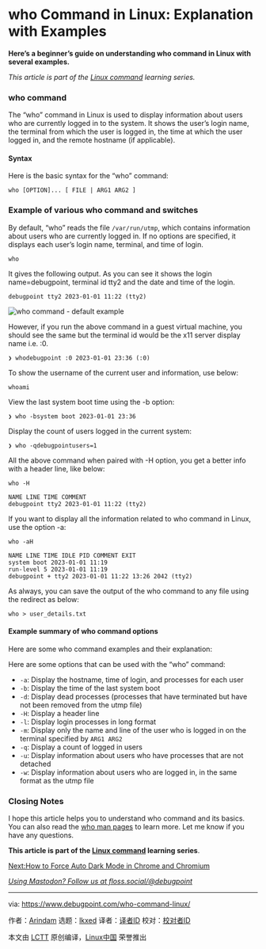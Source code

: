 [#]: subject: "who Command in Linux: Explanation with Examples"
[#]: via: "https://www.debugpoint.com/who-command-linux/"
[#]: author: "Arindam https://www.debugpoint.com/author/admin1/"
[#]: collector: "lkxed"
[#]: translator: " "
[#]: reviewer: " "
[#]: publisher: " "
[#]: url: " "

who Command in Linux: Explanation with Examples
======

**Here’s a beginner’s guide on understanding who command in Linux with several examples.**

_This article is part of the [Linux command][1] learning series._

### who command

The “who” command in Linux is used to display information about users who are currently logged in to the system. It shows the user’s login name, the terminal from which the user is logged in, the time at which the user logged in, and the remote hostname (if applicable).

#### Syntax

Here is the basic syntax for the “who” command:

```
who [OPTION]... [ FILE | ARG1 ARG2 ]
```

### Example of various who command and switches

By default, “who” reads the file `/var/run/utmp`, which contains information about users who are currently logged in. If no options are specified, it displays each user’s login name, terminal, and time of login.

```
who
```

It gives the following output. As you can see it shows the login name=debugpoint, terminal id tty2 and the date and time of the login.

```
debugpoint tty2 2023-01-01 11:22 (tty2)
```

![who command - default example][2]

However, if you run the above command in a guest virtual machine, you should see the same but the terminal id would be the x11 server display name i.e. :0.

```
❯ whodebugpoint :0 2023-01-01 23:36 (:0)
```

To show the username of the current user and information, use below:

```
whoami
```

View the last system boot time using the -b option:

```
❯ who -bsystem boot 2023-01-01 23:36
```

Display the count of users logged in the current system:

```
❯ who -qdebugpointusers=1
```

All the above command when paired with -H option, you get a better info with a header line, like below:

```
who -H

NAME LINE TIME COMMENT
debugpoint tty2 2023-01-01 11:22 (tty2)
```

If you want to display all the information related to who command in Linux, use the option -a:

```
who -aH

NAME LINE TIME IDLE PID COMMENT EXIT
system boot 2023-01-01 11:19
run-level 5 2023-01-01 11:19
debugpoint + tty2 2023-01-01 11:22 13:26 2042 (tty2)
```

As always, you can save the output of the who command to any file using the redirect as below:

```
who > user_details.txt
```

#### Example summary of who command options

Here are some who command examples and their explanation:

Here are some options that can be used with the “who” command:

- `-a`: Display the hostname, time of login, and processes for each user
- `-b`: Display the time of the last system boot
- `-d`: Display dead processes (processes that have terminated but have not been removed from the utmp file)
- `-H`: Display a header line
- `-l`: Display login processes in long format
- `-m`: Display only the name and line of the user who is logged in on the terminal specified by `ARG1 ARG2`
- `-q`: Display a count of logged in users
- `-u`: Display information about users who have processes that are not detached
- `-w`: Display information about users who are logged in, in the same format as the utmp file

### Closing Notes

I hope this article helps you to understand who command and its basics. You can also read the [who man pages][3] to learn more. Let me know if you have any questions.

**This article is part of the [Linux command][1] learning series**.

[Next:How to Force Auto Dark Mode in Chrome and Chromium][4]

[_Using Mastodon? Follow us at floss.social/@debugpoint_][5]

--------------------------------------------------------------------------------

via: https://www.debugpoint.com/who-command-linux/

作者：[Arindam][a]
选题：[lkxed][b]
译者：[译者ID](https://github.com/译者ID)
校对：[校对者ID](https://github.com/校对者ID)

本文由 [LCTT](https://github.com/LCTT/TranslateProject) 原创编译，[Linux中国](https://linux.cn/) 荣誉推出

[a]: https://www.debugpoint.com/author/admin1/
[b]: https://github.com/lkxed
[1]: https://www.debugpoint.com/category/linux-commands
[2]: https://www.debugpoint.com/wp-content/uploads/2023/01/who-command-default-example.jpg
[3]: https://man7.org/linux/man-pages/man1/who.1.html
[4]: https://www.debugpoint.com/chrome-dark-mode/
[5]: https://floss.social/@debugpoint
